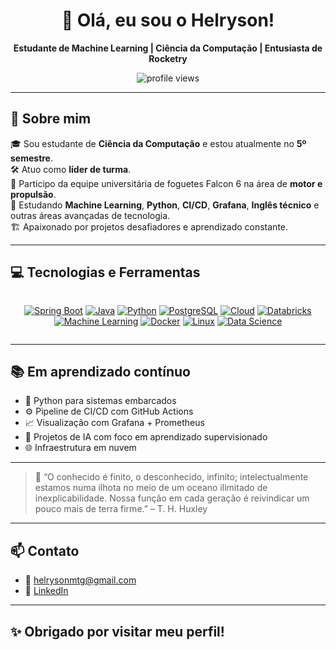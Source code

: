 <h1 align="center">👋 Olá, eu sou o Helryson!</h1>

<p align="center">
  <strong>Estudante de Machine Learning | Ciência da Computação | Entusiasta de Rocketry</strong>
</p>

<p align="center">
  <img src="https://komarev.com/ghpvc/?username=helryson&color=blue" alt="profile views"/>
</p>

---

## 🚀 Sobre mim

🎓 Sou estudante de **Ciência da Computação** e estou atualmente no **5º semestre**.<br>
🛠️ Atuo como **líder de turma**.<br>
🧠 Participo da equipe universitária de foguetes Falcon 6 na área de **motor e propulsão**.<br>
🌱 Estudando **Machine Learning**, **Python**, **CI/CD**, **Grafana**, **Inglês técnico** e outras áreas avançadas de tecnologia.<br>
🏗️ Apaixonado por projetos desafiadores e aprendizado constante.

---

## 💻 Tecnologias e Ferramentas

<p align="center" style="display: inline-block;">
  <a href="https://en.wikipedia.org/wiki/Spring_Boot"><img alt="Spring Boot" src="https://img.shields.io/badge/Spring-6DB33F?style=for-the-badge&logo=spring&logoColor=white"/></a>
  <a href="https://pt.wikipedia.org/wiki/Java_(linguagem_de_programa%C3%A7%C3%A3o)"><img alt="Java" src="https://img.shields.io/badge/Java-ED8B00?style=for-the-badge&logo=openjdk&logoColor=white"/></a>
  <a href="https://www.python.org"><img alt="Python" src="https://img.shields.io/badge/Python-3776AB?style=for-the-badge&logo=python&logoColor=white"/></a>
  <a href="https://pt.wikipedia.org/wiki/PostgreSQL"><img alt="PostgreSQL" src="https://img.shields.io/badge/PostgreSQL-336791?style=for-the-badge&logo=postgresql&logoColor=white"/></a>
  <a href="https://en.wikipedia.org/wiki/Cloud_computing"><img alt="Cloud" src="https://img.shields.io/badge/Cloud_Computing-4285F4?style=for-the-badge&logo=google-cloud&logoColor=white"/></a>
  <a href="https://www.databricks.com"><img alt="Databricks" src="https://img.shields.io/badge/Databricks-FC4202?style=for-the-badge&logo=databricks&logoColor=white"/></a>
  <a href="https://en.wikipedia.org/wiki/Machine_learning"><img alt="Machine Learning" src="https://img.shields.io/badge/Machine_Learning-FF6F00?style=for-the-badge&logo=tensorflow&logoColor=white"/></a>
  <a href="https://www.docker.com"><img alt="Docker" src="https://img.shields.io/badge/Docker-2496ED?style=for-the-badge&logo=docker&logoColor=white"/></a>
  <a href="https://pt.wikipedia.org/wiki/Linux"><img alt="Linux" src="https://img.shields.io/badge/Linux-FCC624?style=for-the-badge&logo=linux&logoColor=black"/></a>
  <a href="https://pt.wikipedia.org/wiki/Data_science"><img alt="Data Science" src="https://img.shields.io/badge/Data_Science-3C5186?style=for-the-badge&logo=databricks&logoColor=white"/></a>
</p>

---

## 📚 Em aprendizado contínuo

- 📌 Python para sistemas embarcados
- ⚙️ Pipeline de CI/CD com GitHub Actions
- 📈 Visualização com Grafana + Prometheus
- 🤖 Projetos de IA com foco em aprendizado supervisionado
- 🌐 Infraestrutura em nuvem

---

> 🧠 “O conhecido é finito, o desconhecido, infinito; intelectualmente estamos numa ilhota no meio de um oceano ilimitado de inexplicabilidade. Nossa função em cada geração é reivindicar um pouco mais de terra firme.” – T. H. Huxley

---

## 📫 Contato

- 📧 helrysonmtg@gmail.com
- 💼 [LinkedIn](https://www.linkedin.com/in/helryson-rodrigues-oliveira-23559a201/?jobid=1234)

---

## ✨ Obrigado por visitar meu perfil!

